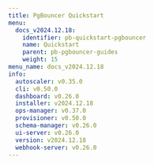 ```yaml
---
title: PgBouncer Quickstart
menu:
  docs_v2024.12.18:
    identifier: pb-quickstart-pgbouncer
    name: Quickstart
    parent: pb-pgbouncer-guides
    weight: 15
menu_name: docs_v2024.12.18
info:
  autoscaler: v0.35.0
  cli: v0.50.0
  dashboard: v0.26.0
  installer: v2024.12.18
  ops-manager: v0.37.0
  provisioner: v0.50.0
  schema-manager: v0.26.0
  ui-server: v0.26.0
  version: v2024.12.18
  webhook-server: v0.26.0
---
```


